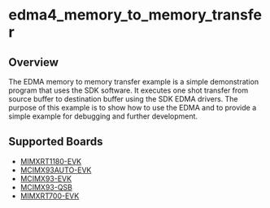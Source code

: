 # edma4_memory_to_memory_transfer

## Overview
The EDMA memory to memory transfer example is a simple demonstration program that uses the SDK software.
It executes one shot transfer from source buffer to destination buffer using the SDK EDMA drivers.
The purpose of this example is to show how to use the EDMA and to provide a simple example for
debugging and further development.

## Supported Boards
- [MIMXRT1180-EVK](../../../_boards/evkmimxrt1180/driver_examples/edma4/memory_to_memory_transfer/example_board_readme.md)
- [MCIMX93AUTO-EVK](../../../_boards/mcimx93autoevk/driver_examples/edma4/memory_to_memory_transfer/example_board_readme.md)
- [MCIMX93-EVK](../../../_boards/mcimx93evk/driver_examples/edma4/memory_to_memory_transfer/example_board_readme.md)
- [MCIMX93-QSB](../../../_boards/mcimx93qsb/driver_examples/edma4/memory_to_memory_transfer/example_board_readme.md)
- [MIMXRT700-EVK](../../../_boards/mimxrt700evk/driver_examples/edma4/memory_to_memory_transfer/example_board_readme.md)
